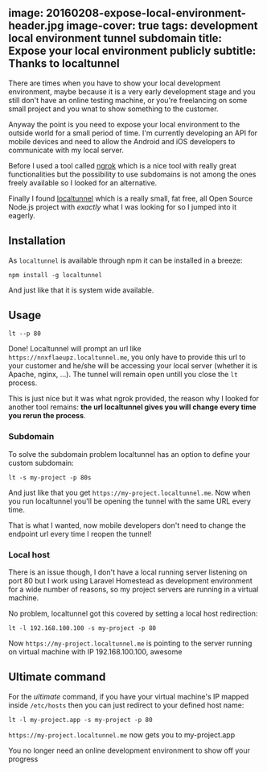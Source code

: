 image: 20160208-expose-local-environment-header.jpg
image-cover: true
tags: development local environment tunnel subdomain
title: Expose your local environment publicly
subtitle: Thanks to localtunnel
----
There are times when you have to show your local development environment, maybe because it is a very early development stage and you still don't have an online testing machine, or you're freelancing on some small project and you wnat to show something to the customer.

Anyway the point is you need to expose your local environment to the outside world for a small period of time. I'm currently developing an API for mobile devices and need to allow the Android and iOS developers to communicate with my local server.

Before I used a tool called [ngrok](http://ngrok.com) which is a nice tool with really great functionalities but the possibility to use subdomains is not among the ones freely available so I looked for an alternative.

Finally I found [localtunnel](http://localtunnel.me) which is a really small, fat free, all Open Source Node.js project with _exactly_ what I was looking for so I jumped into it eagerly.

## Installation

As `localtunnel` is available through npm it can be installed in a breeze:

```
npm install -g localtunnel
```

And just like that it is system wide available.

## Usage

```
lt --p 80
```

Done! Localtunnel will prompt an url like `https://nnxflaeupz.localtunnel.me`, you only have to provide this url to your customer and he/she will be accessing your local server (whether it is Apache, nginx, ...). The tunnel will remain open untill you close the `lt` process.

This is just nice but it was what ngrok provided, the reason why I looked for another tool remains: __the url localtunnel gives you will change every time you rerun the process__.

### Subdomain

To solve the subdomain problem localtunnel has an option to define your custom subdomain:

```
lt -s my-project -p 80s
```

And just like that you get `https://my-project.localtunnel.me`. Now when you run localtunnel you'll be opening the tunnel with the same URL every time.

That is what I wanted, now mobile developers don't need to change the endpoint url every time I reopen the tunnel!

### Local host

There is an issue though, I don't have a local running server listening on port 80 but I work using Laravel Homestead as development environment for a wide number of reasons, so my project servers are running in a virtual machine.

No problem, localtunnel got this covered by setting a local host redirection:

```
lt -l 192.168.100.100 -s my-project -p 80
```

Now `https://my-project.localtunnel.me` is pointing to the server running on virtual machine with IP 192.168.100.100, awesome

## Ultimate command

For the _ultimate_ command, if you have your virtual machine's IP mapped inside `/etc/hosts` then you can just redirect to your defined host name:

```
lt -l my-project.app -s my-project -p 80
```

`https://my-project.localtunnel.me` now gets you to my-project.app

You no longer need an online development environment to show off your progress

